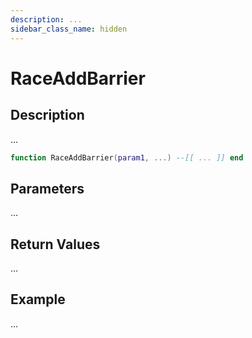 ```yaml
---
description: ...
sidebar_class_name: hidden
---
```


# RaceAddBarrier

## Description

...

```lua
function RaceAddBarrier(param1, ...) --[[ ... ]] end
```

## Parameters

...

## Return Values

...

## Example

...

